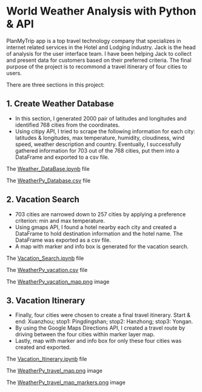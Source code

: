 # World Weather Analysis with Python & API

PlanMyTrip app is a top travel technology company that specializes in internet related services in the Hotel and Lodging industry. Jack is the head of analysis for the user interface team. I have been helping Jack to collect and present data for customers based on their preferred criteria. The final purpose of the project is to recommond a travel itinerary of four cities to users.

There are three sections in this project:

## 1.	Create Weather Database
-	 In this section, I generated 2000 pair of latitudes and longitudes and identified 768 cities from the coordinates.
-	 Using citipy API, I tried to scrape the following information for each city: latitudes & longitudes, max temperature, humidity, cloudiness, wind speed, weather description and country. Eventually, I successfully gathered information for 703 out of the 768 cities, put them into a DataFrame and exported to a csv file.

The [Weather_DataBase.ipynb](https://github.com/weihaolun/world-weather-analysis/blob/a8e09f4cd1b3d400c020d4bb94238d93a755e377/Weather_Database/Weather_Database.ipynb) file

The [WeatherPy_Database.csv](https://github.com/weihaolun/world-weather-analysis/blob/a8e09f4cd1b3d400c020d4bb94238d93a755e377/Weather_Database/WeatherPy_Database.csv) file


## 2.	Vacation Search
-	 703 cities are narrowed down to 257 cities by applying a preference criterion: min and max temperature. 
-	 Using gmaps API, I found a hotel nearby each city and created a DataFrame to hold destination information and the hotel name. The DataFrame was exported as a csv file.
-	 A map with marker and info box is generated for the vacation search. 

The [Vacation_Search.ipynb](https://github.com/weihaolun/world-weather-analysis/blob/a8e09f4cd1b3d400c020d4bb94238d93a755e377/Vacation_Search/Vacation_Search.ipynb) file

The [WeatherPy_vacation.csv](https://github.com/weihaolun/world-weather-analysis/blob/a8e09f4cd1b3d400c020d4bb94238d93a755e377/Vacation_Search/WeatherPy_vacation.csv) file

The [WeatherPy_vacation_map.png](https://github.com/weihaolun/world-weather-analysis/blob/a8e09f4cd1b3d400c020d4bb94238d93a755e377/Vacation_Search/WeatherPy_vacation_map.png) image


## 3.	Vacation Itinerary
-	 Finally, four cities were chosen to create a final travel itinerary. Start & end: Xuanzhou; stop1: Pingdingshan; stop2: Hanzhong; stop3: Yongan.
-	 By using the Google Maps Directions API, I created a travel route by driving between the four cities within marker layer map.
-	 Lastly, map with marker and info box for only these four cities was created and exported.

The [Vacation_Itinerary.ipynb](https://github.com/weihaolun/world-weather-analysis/blob/a8e09f4cd1b3d400c020d4bb94238d93a755e377/Vacation_Itinerary/Vacation_Itinerary.ipynb) file

The [WeatherPy_travel_map.png](https://github.com/weihaolun/world-weather-analysis/blob/a8e09f4cd1b3d400c020d4bb94238d93a755e377/Vacation_Itinerary/WeatherPy_travel_map.png) image

The [WeatherPy_travel_map_markers.png](https://github.com/weihaolun/world-weather-analysis/blob/a8e09f4cd1b3d400c020d4bb94238d93a755e377/Vacation_Itinerary/WeatherPy_travel_map_markers.png) image

